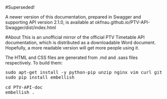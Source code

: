 #Superseded!

A newer version of this documentation, prepared in Swagger and supporting API version 2.1.0, is available at okfnau.github.io/PTV-API-Swagger/dist/index.html

#About
This is an unofficial mirror of the official PTV Timetable API documentation, which is distributed as a downloadable 
Word document. Hopefully, a more readable version will get more people using it.

The HTML and CSS files are generated from .md and .sass files respectively. To build them:

<pre>
sudo apt-get install -y python-pip unzip nginx vim curl git
sudo pip install embellish

cd PTV-API-doc
embellish .
</pre>
